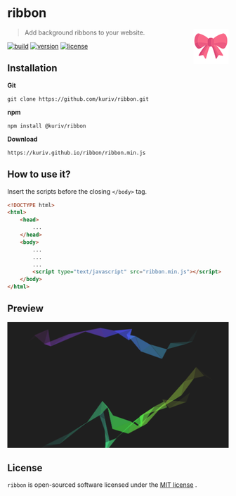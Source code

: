 # ribbon

<a href="https://github.com/kuriv/ribbon">
    <img src="ribbon.png" width="80" height="80" align="right">
</a>

> Add background ribbons to your website.

[![build][build-image]][build-url]
[![version][version-image]][version-url]
[![license][license-image]][license-url]

## Installation

**Git**

```
git clone https://github.com/kuriv/ribbon.git
```

**npm**

```
npm install @kuriv/ribbon
```

**Download**

```
https://kuriv.github.io/ribbon/ribbon.min.js
```

## How to use it?

Insert the scripts before the closing `</body>` tag.

```html
<!DOCTYPE html>
<html>
    <head>
        ...
    </head>
    <body>
        ...
        ...
        ...
        <script type="text/javascript" src="ribbon.min.js"></script>
    </body>
</html>
```

## Preview

![ribbon](test.png)

## License

`ribbon` is open-sourced software licensed under the [MIT license](https://opensource.org/licenses/MIT) .



[build-image]: https://img.shields.io/badge/build-passing-brightgreen   "build"
[build-url]: https://github.com/kuriv/ribbon "build"
[version-image]: https://img.shields.io/badge/version-v1.0.2-blue   "version"
[version-url]: https://github.com/kuriv/ribbon   "version"
[license-image]: https://img.shields.io/badge/license-MIT-green "license"
[license-url]: https://opensource.org/licenses/MIT  "license"